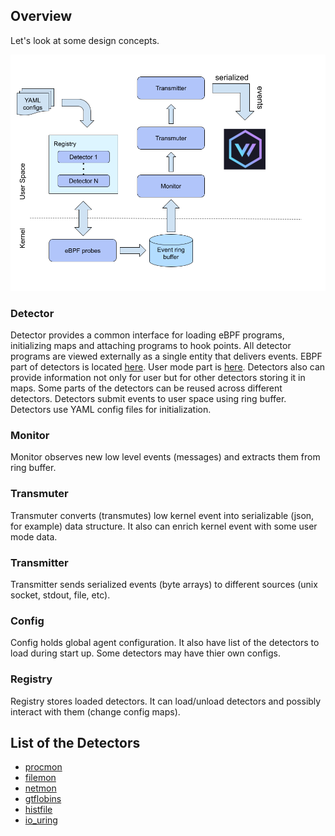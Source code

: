 ## Overview

Let's look at some design concepts.

![Bombini architecture](bombini-arch.png)

### Detector

Detector provides a common interface for loading eBPF programs, initializing
maps and attaching programs to hook points. All detector programs are viewed
externally as a single entity that delivers events. EBPF part of detectors is
located
[here](https://github.com/anfedotoff/bombini/tree/main/bombini-detectors-ebpf/src/bin).
User mode part is
[here](https://github.com/anfedotoff/bombini/tree/main/bombini/src/detector). Detectors
also can provide information not only for user but for other detectors storing it
in maps. Some parts of the detectors can be reused across different detectors.
Detectors submit events to user space using ring buffer. Detectors use YAML
config files for initialization.

### Monitor

Monitor observes new low level events (messages) and extracts them from ring buffer.

### Transmuter

Transmuter converts (transmutes) low kernel event into serializable (json, for
example) data structure. It also can enrich kernel event with some user mode
data.

### Transmitter

Transmitter sends serialized events (byte arrays) to different sources (unix socket, stdout, file, etc).

### Config

Config holds global agent configuration. It also have list of the detectors to
load during start up. Some detectors may have thier own configs.

### Registry

Registry stores loaded detectors. It can load/unload detectors and possibly
interact with them (change config maps).

## List of the Detectors

* [procmon](detectors/procmon.md)
* [filemon](detectors/filemon.md)
* [netmon](detectors/netmon.md)
* [gtflobins](detectors/gtfobins.md)
* [histfile](detectors/histfile.md)
* [io_uring](detectors/io_uring.md)
